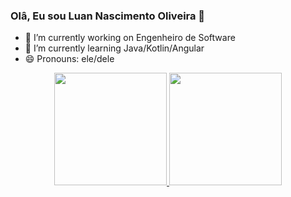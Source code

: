 ### Olâ, Eu sou Luan Nascimento Oliveira 👋
  
- 🔭 I’m currently working on Engenheiro de Software
- 🌱 I’m currently learning Java/Kotlin/Angular
- 😄 Pronouns: ele/dele

<div align="center">
  <a href="https://github.com/luanoliveiradasilva">
  <img height="180em" src="https://github-readme-stats.vercel.app/api?username=luanoliveiradasilva&show_icons=true&theme=dark&include_all_commits=true&count_private=true"/>
  <img height="180em" src="https://github-readme-stats.vercel.app/api/top-langs/?username=luanoliveiradasilva&layout=compact&langs_count=7&theme=dark"/>
</div>

